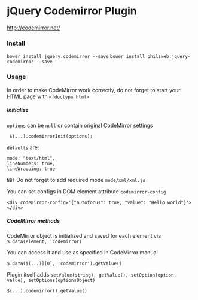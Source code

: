 # jQuery Codemirror Plugin

http://codemirror.net/

### Install

`bower install jquery.codemirror --save`
`bower install philsweb.jquery-codemirror --save`

### Usage

In order to make CodeMirror work correctly, do not forget to start your HTML page with `<!doctype html>`

##### Initialize

`options` can be `null` or contain original CodeMirror settings

```
 $(...).codemirrorInit(options);
```

`defaults` are:

```
mode: "text/html",
lineNumbers: true,
lineWrapping: true
```

`NB!` Do not forget to add required mode `mode/xml/xml.js`

You can set configs in DOM element attribute `codemirror-config`

``` 
<div codemirror-config='{"autofocus": true, "value": "Hello world"}'></div>
```

##### CodeMirror methods

CodeMirror object is initialized and saved for each element via `$.data(element, 'codemirror)`

You can access it and use as specified in CodeMirror manual

```
$.data($(...)][0], 'codemirror').getValue()
```

Plugin itself adds `setValue(string), getValue(), setOption(option, value), setOptions(optionsObject)`

``` 
$(...).codemirror().getValue()
```
